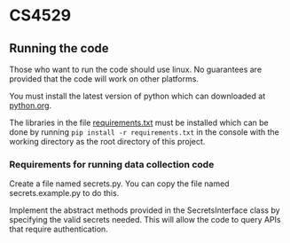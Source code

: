 # CS4529

## Running the code

Those who want to run the code should use linux. No guarantees are provided that the code will work on other platforms.

You must install the latest version of python which can downloaded at [python.org](https://www.python.org/downloads/).

The libraries in the file [requirements.txt](requirements.txt) must be installed which can be done by running ```pip install -r requirements.txt``` in the console with the working directory as the root directory of this project.

### Requirements for running data collection code
Create a file named secrets.py. You can copy the file named secrets.example.py to do this.

Implement the abstract methods provided in the SecretsInterface class by specifying the valid
secrets needed. This will allow the code to query APIs that require authentication.
